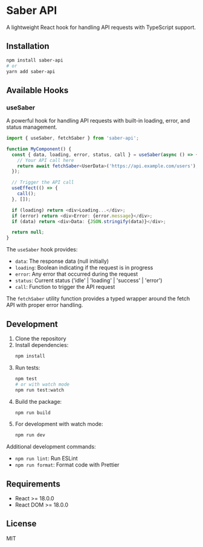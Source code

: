 # Saber API

A lightweight React hook for handling API requests with TypeScript support.

## Installation

```bash
npm install saber-api
# or
yarn add saber-api
```

## Available Hooks

### useSaber

A powerful hook for handling API requests with built-in loading, error, and status management.

```typescript
import { useSaber, fetchSaber } from 'saber-api';

function MyComponent() {
  const { data, loading, error, status, call } = useSaber(async () => {
    // Your API call here
    return await fetchSaber<UserData>('https://api.example.com/users');
  });

  // Trigger the API call
  useEffect(() => {
    call();
  }, []);

  if (loading) return <div>Loading...</div>;
  if (error) return <div>Error: {error.message}</div>;
  if (data) return <div>Data: {JSON.stringify(data)}</div>;

  return null;
}
```

The `useSaber` hook provides:
- `data`: The response data (null initially)
- `loading`: Boolean indicating if the request is in progress
- `error`: Any error that occurred during the request
- `status`: Current status ('idle' | 'loading' | 'success' | 'error')
- `call`: Function to trigger the API request

The `fetchSaber` utility function provides a typed wrapper around the fetch API with proper error handling.

## Development

1. Clone the repository
2. Install dependencies:
   ```bash
   npm install
   ```
3. Run tests:
   ```bash
   npm test
   # or with watch mode
   npm run test:watch
   ```
4. Build the package:
   ```bash
   npm run build
   ```
5. For development with watch mode:
   ```bash
   npm run dev
   ```

Additional development commands:
- `npm run lint`: Run ESLint
- `npm run format`: Format code with Prettier

## Requirements

- React >= 18.0.0
- React DOM >= 18.0.0

## License

MIT 